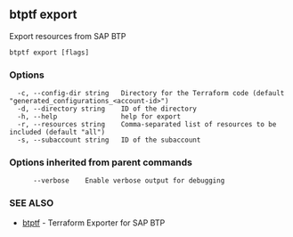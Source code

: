 ## btptf export

Export resources from SAP BTP

```
btptf export [flags]
```

### Options

```
  -c, --config-dir string   Directory for the Terraform code (default "generated_configurations_<account-id>")
  -d, --directory string    ID of the directory
  -h, --help                help for export
  -r, --resources string    Comma-separated list of resources to be included (default "all")
  -s, --subaccount string   ID of the subaccount
```

### Options inherited from parent commands

```
      --verbose    Enable verbose output for debugging
```

### SEE ALSO

* [btptf](btptf.md)	 - Terraform Exporter for SAP BTP

